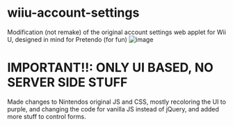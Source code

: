 # wiiu-account-settings
Modification (not remake) of the original account settings web applet for Wii U, designed in mind for Pretendo (for fun)
![image](https://cdn.discordapp.com/attachments/433262171103690768/1192936140722933810/image.png?ex=65aae35b&is=65986e5b&hm=68aa9372d50d770055193f174f657c41ae7d87a8d5765e83e38d70be1a875bf6&)
# IMPORTANT!!: ONLY UI BASED, NO SERVER SIDE STUFF
Made changes to Nintendos original JS and CSS, mostly recoloring the UI to purple, and changing the code for vanilla JS instead of jQuery, and added more stuff to control forms.
